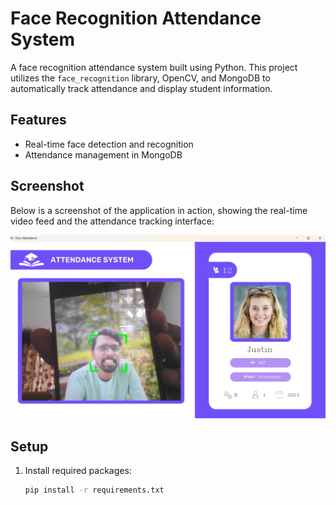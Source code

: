 # Face Recognition Attendance System

A face recognition attendance system built using Python. This project utilizes the `face_recognition` library, OpenCV, and MongoDB to automatically track attendance and display student information.

## Features
- Real-time face detection and recognition
- Attendance management in MongoDB


## Screenshot
Below is a screenshot of the application in action, showing the real-time video feed and the attendance tracking interface:

![Application Screenshot](Screenshots/demo.png)

## Setup
1. Install required packages:
   ```bash
   pip install -r requirements.txt
